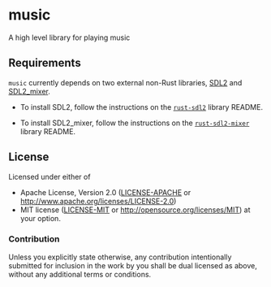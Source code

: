 music
=====

A high level library for playing music

## Requirements

`music` currently depends on two external non-Rust libraries, [SDL2](https://www.libsdl.org/) and
[SDL2_mixer](https://www.libsdl.org/projects/SDL_mixer/).

- To install SDL2, follow the instructions on the 
[`rust-sdl2`](https://github.com/AngryLawyer/rust-sdl2#requirements) library README.

- To install SDL2_mixer, follow the instructions on the
[`rust-sdl2-mixer`](https://github.com/andelf/rust-sdl2_mixer#requirements) library README.

## License

Licensed under either of
 * Apache License, Version 2.0 ([LICENSE-APACHE](LICENSE-APACHE) or http://www.apache.org/licenses/LICENSE-2.0)
 * MIT license ([LICENSE-MIT](LICENSE-MIT) or http://opensource.org/licenses/MIT)
at your option.

### Contribution

Unless you explicitly state otherwise, any contribution intentionally submitted
for inclusion in the work by you shall be dual licensed as above, without any
additional terms or conditions.
